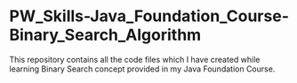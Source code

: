 # PW_Skills-Java_Foundation_Course-Binary_Search_Algorithm
This repository contains all the code files which I have created while learning Binary Search concept provided in my Java Foundation Course.
